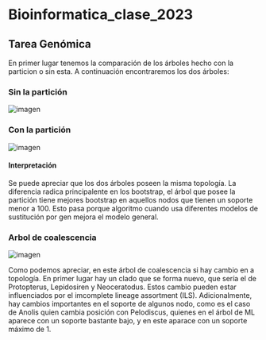 # Bioinformatica_clase_2023

## Tarea Genómica

En primer lugar tenemos la comparación de los árboles hecho con la particion o sin esta. A continuación encontraremos los dos árboles: 

### Sin la partición

![imagen](https://github.com/SebastianSarmientoC/Bioinformatica_clase_2023/assets/85046227/6a9beef8-c222-4345-8be0-3e29954c51b1)

### Con la partición

![imagen](https://github.com/SebastianSarmientoC/Bioinformatica_clase_2023/assets/85046227/8d27131b-c28b-4d98-80bd-e081e578fddc)

#### Interpretación

Se puede apreciar que los dos árboles poseen la misma topología. La diferencia radica principalente en los bootstrap, el árbol que posee la partición tiene mejores bootstrap en aquellos nodos que tienen un soporte menor a 100. Esto pasa porque algoritmo cuando usa diferentes modelos de sustitución por gen mejora el modelo general. 

### Arbol de coalescencia

![imagen](https://github.com/SebastianSarmientoC/Bioinformatica_clase_2023/assets/85046227/90731919-f6f2-4e9f-83e9-58588cc3b6f2)

Como podemos apreciar, en este árbol de coalescencia si hay cambio en a topología. En primer lugar hay un clado que se forma nuevo, que sería el de Protopterus, Lepidosiren y Neoceratodus. Estos cambio pueden estar influenciados por el imcomplete lineage assortment (ILS). Adicionalmente, hay cambios importantes en el soporte de algunos nodo, como es el caso de Anolis quien cambia posición con Pelodiscus, quienes en el árbol de ML aparece con un soporte bastante bajo, y en este aparace con un soporte máximo de 1. 
